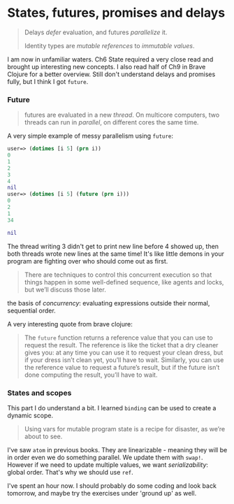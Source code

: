 # States, futures, promises and delays

> Delays *defer* evaluation, and futures *parallelize* it.
>
> Identity types are *mutable references* to *immutable values*.

I am now in unfamiliar waters. Ch6 State required a very close read and brought up interesting new concepts. I also read half of Ch9 in Brave Clojure for a better overview. Still don't understand delays and promises fully, but I think I got `future`.

### Future

> futures are evaluated in a new *thread*. On multicore computers, two threads can run in *parallel*, on different cores the same time.

A very simple example of messy parallelism using `future`:

```clojure
user=> (dotimes [i 5] (prn i))
0
1
2
3
4
nil
user=> (dotimes [i 5] (future (prn i)))
0
2
1
34

nil
```

The thread writing 3 didn't get to print new line before 4 showed up, then both threads wrote new lines at the same time! It's like little demons in your program are fighting over who should come out as first.

>There are techniques to control this concurrent execution so that things happen in some well-defined sequence, like agents and locks, but we’ll  discuss those later.

the basis of *concurrency*: evaluating expressions outside their normal, sequential order.

A very interesting quote from brave clojure:

> The `future` function returns a reference value that you can use to request the result. The reference is like the ticket that a dry  cleaner gives you: at any time you can use it to request your clean  dress, but if your dress isn’t clean yet, you’ll have to wait.  Similarly, you can use the reference value to request a future’s result, but if the future isn’t done computing the result, you’ll have to wait.

### States and scopes

This part I do understand a bit. I learned `binding`  can be used to create a dynamic scope. 

> Using vars for mutable program state is a recipe for disaster, as we’re about to see.

I've saw `atom` in previous books. They are linearizable - meaning they will be in order even we do something parallel. We update them with `swap!`. However if we need to update multiple values,  we want *serializability*: global order. That's why we should use `ref`.

I've spent an hour now. I should probably do some coding and look back tomorrow, and maybe try the exercises under 'ground up' as well.

